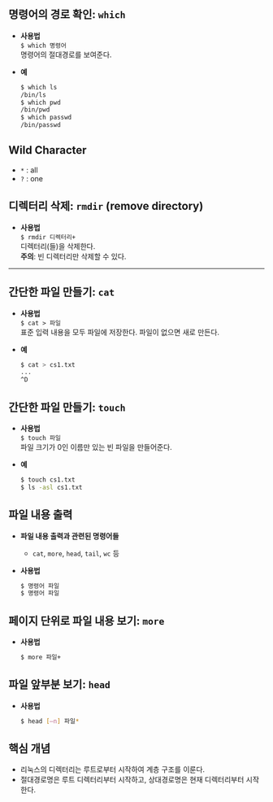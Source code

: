 ## 명령어의 경로 확인: `which`
- **사용법**  
  `$ which 명령어`  
  명령어의 절대경로를 보여준다.

- **예**  
  ```bash
  $ which ls  
  /bin/ls  
  $ which pwd  
  /bin/pwd  
  $ which passwd  
  /bin/passwd

## Wild Character
- `*` : all
- `?` : one

## 디렉터리 삭제: `rmdir` (remove directory)
- **사용법**  
  `$ rmdir 디렉터리+`  
  디렉터리(들)을 삭제한다.  
  **주의**: 빈 디렉터리만 삭제할 수 있다.

---

## 간단한 파일 만들기: `cat`
- **사용법**  
  `$ cat > 파일`  
  표준 입력 내용을 모두 파일에 저장한다. 파일이 없으면 새로 만든다.

- **예**  
  ```bash
  $ cat > cs1.txt  
  ...  
  ^D

## 간단한 파일 만들기: `touch`
- **사용법**  
  `$ touch 파일`  
  파일 크기가 0인 이름만 있는 빈 파일을 만들어준다.

- **예**  
  ```bash
  $ touch cs1.txt  
  $ ls -asl cs1.txt

## 파일 내용 출력
- **파일 내용 출력과 관련된 명령어들**
  - `cat`, `more`, `head`, `tail`, `wc` 등

- **사용법**
  ```bash
  $ 명령어 파일  
  $ 명령어 파일

## 페이지 단위로 파일 내용 보기: `more`
- **사용법**
  ```bash
  $ more 파일+

## 파일 앞부분 보기: `head`
- **사용법**
  ```bash
  $ head [–n] 파일*

## 핵심 개념
- 리눅스의 디렉터리는 루트로부터 시작하여 계층 구조를 이룬다.
- 절대경로명은 루트 디렉터리부터 시작하고, 상대경로명은 현재 디렉터리부터 시작한다.
